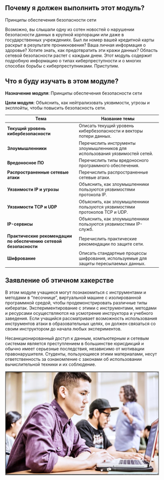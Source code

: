 

<!-- 3.0.1 -->
## Почему я должен выполнить этот модуль?
Принципы обеспечения безопасности сети

Возможно, вы слышали одну из сотен новостей о нарушении безопасности данных в крупной корпорации или даже в государственных учреждениях. Был ли номер вашей кредитной карты раскрыт в результате проникновения? Ваша личная информация о здоровье? Хотите знать, как предотвратить эти кражи данных? Область сетевой безопасности растет с каждым днем. Этот модуль содержит подробную информацию о типах киберпреступности и о многих способах борьбы с киберпреступниками. Приступим.

<!-- 3.0.2 -->
## Что я буду изучать в этом модуле?
**Назначение модуля**: Принципы обеспечения безопасности сети

**Цели модуля**: Объяснить, как нейтрализовать уязвимости, угрозы и эксплойты, чтобы повысить безопасность сети.

| **Тема** | **Название темы** |
| --- | --- |
| **Текущий уровень кибербезопасности** | Описать текущий уровень кибербезопасности и векторы потери данных. |
| **Злоумышленники** | Перечислить инструменты злоумышленников для использования уязвимостей сетей. |
| **Вредоносное ПО** | Перечислить типы вредоносного программного обеспечения. |
| **Распространенные сетевые атаки** | Перечислить распространенные сетевые атаки. |
| **Уязвимости IP и угрозы** | Объяснить, как злоумышленники пользуются уязвимостями протокола IP. |
| **Уязвимости TCP и UDP** | Объяснить, как злоумышленники пользуются уязвимостями протоколов TCP и UDP. |
| **IP-сервисы** | Объяснить, как злоумышленники пользуются уязвимостями IP-служб. |
| **Практические рекомендации по обеспечению сетевой безопасности** | Перечислить практические рекомендации по защите сети. |
| **Шифрование** | Описать стандартные процессы шифрования, используемые для защиты пересылаемых данных. |

<!-- 3.0.3 -->
## Заявление об этичном хакерстве
В этом модуле учащиеся могут познакомиться с инструментами и методами в “песочнице”, виртуальной машине с изолированной программной средой, чтобы продемонстрировать различные типы кибератак. Экспериментирование с этими с инструментами, методами и ресурсами осуществляются на усмотрение инструктора и учебного заведения. Если учащийся рассматривает возможность использования инструментов атаки в образовательных целях, он должен связаться со своим инструктором до начала любых экспериментов.

Несанкционированный доступ к данным, компьютерным и сетевым системам является преступлением в большинстве юрисдикций и обычно имеет серьезные последствия, независимо от мотивации правонарушителя. Студенты, пользующиеся этими материалами, несут ответственность за ознакомление с законами об использовании вычислительной техники и их соблюдение.

![](./assets/3.0.3.PNG)